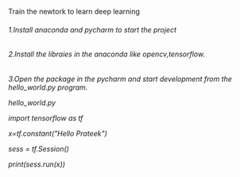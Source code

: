 Train the newtork to learn deep learning 

<h6/> 1.Install anaconda and pycharm to start the project <h6/> 
2.Install the libraies in the anaconda like opencv,tensorflow.<h6/> 
3.Open the package in the pycharm and start development from the hello_world.py program.

hello_world.py
<p>
import tensorflow as tf 

x=tf.constant("Hello Prateek")

sess = tf.Session()

print(sess.run(x))
<p/>

